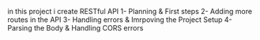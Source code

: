in this project i create RESTful API
1- Planning & First steps
2- Adding more routes in the API
3- Handling errors & Imrpoving the Project Setup
4- Parsing the Body & Handling CORS errors
